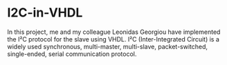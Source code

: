 # I2C-in-VHDL
In this project, me and my colleague Leonidas Georgiou have implemented the I²C protocol for the slave using VHDL.
I²C (Inter-Integrated Circuit) is a widely used synchronous, multi-master, multi-slave, packet-switched, single-ended, serial communication protocol.
